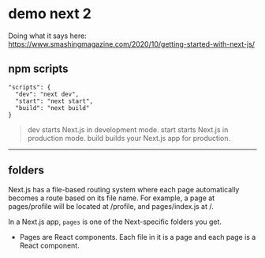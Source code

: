 # demo next 2

Doing what it says here: https://www.smashingmagazine.com/2020/10/getting-started-with-next-js/

## npm scripts
```
"scripts": {
  "dev": "next dev",
  "start": "next start",
  "build": "next build"
}
```

> dev starts Next.js in development mode.
> start starts Next.js in production mode.
> build builds your Next.js app for production.

------------------------------

## folders
Next.js has a file-based routing system where each page automatically becomes a route based on its file name. For example, a page at pages/profile will be located at /profile, and pages/index.js at /.

In a Next.js app, `pages` is one of the Next-specific folders you get.

* Pages are React components. Each file in it is a page and each page is a React component.












